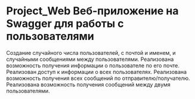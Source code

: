 # Project_Web Веб-приложение на Swagger для работы с пользователями
Создание случайного числа пользователей, с почтой и именем, и случайными сообщениями между пользователями.
Реализована возможность получения информации о пользователе по его почте.
Реализован доступ к информации о всех пользователях.
Реализована возможность получения всех сообщений по отправителю/получателю.
Реализована возможность получения сообщений между двумя пользователями.
